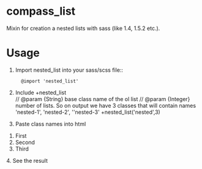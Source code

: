compass_list
============

Mixin for creation a nested lists with sass (like 1.4, 1.5.2 etc.).

Usage
============
1. Import nested_list into your sass/scss file::

         @import 'nested_list'
         
2. Include +nested_list   
   // @param {String} base class name of the ol list
   // @param {Integer} number of lists. So on output we have 3 classes that will contain names 'nested-1', 'nested-2', ''nested-3'
   +nested_list('nested',3)
3. Paste class names into html
<ol class="nested-1">
  <li>First</li>
  <li>Second</li>
  <li>Third</li>
</ol>
4. See the result
